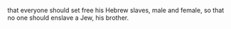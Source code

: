 that everyone should set free his Hebrew slaves, male and female, so that no one should enslave a Jew, his brother.
